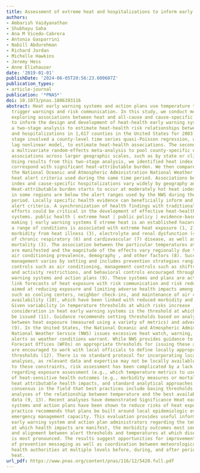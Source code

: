 ```yaml
---
title: Assessment of extreme heat and hospitalizations to inform early warning systems
authors:
- Ambarish Vaidyanathan
- Shubhayu Saha
- Ana M Vicedo-Cabrera
- Antonio Gasparrini
- Nabill Abdurehman
- Richard Jordan
- Michelle Hawkins
- Jeremy Hess
- Anne Elixhauser
date: '2019-01-01'
publishDate: '2024-06-05T20:56:23.600607Z'
publication_types:
- article-journal
publication: '*PNAS*'
doi: 10.1073/pnas.1806393116
abstract: Heat early warning systems and action plans use temperature thresholds to
  trigger warnings and risk communication. In this study, we conduct multistate analyses,
  exploring associations between heat and all-cause and cause-specific hospitalizations,
  to inform the design and development of heat-health early warning systems. We used
  a two-stage analysis to estimate heat-health risk relationships between heat index
  and hospitalizations in 1,617 counties in the United States for 2003-2012. The first
  stage involved a county-level time series quasi-Poisson regression, using a distributed
  lag nonlinear model, to estimate heat-health associations. The second stage involved
  a multivariate random-effects meta-analysis to pool county-specific exposure-response
  associations across larger geographic scales, such as by state or climate region.
  Using results from this two-stage analysis, we identified heat index ranges that
  correspond with significant heat-attributable burden. We then compared those with
  the National Oceanic and Atmospheric Administration National Weather Service (NWS)
  heat alert criteria used during the same time period. Associations between heat
  index and cause-specific hospitalizations vary widely by geography and health outcome.
  Heat-attributable burden starts to occur at moderately hot heat index values, which
  in some regions are below the alert ranges used by the NWS during the study time
  period. Locally specific health evidence can beneficially inform and calibrate heat
  alert criteria. A synchronization of health findings with traditional weather forecasting
  efforts could be critical in the development of effective heat-health early warning
  systems. public health | extreme heat | public policy | evidence-based decision
  making | early warning systems E xtreme heat is an established hazard. Risk for
  a range of conditions is associated with extreme heat exposure (1, 2), including
  morbidity from heat illness (3), electrolyte and renal dysfunction (4, 5), and exacerbations
  of chronic respiratory (6) and cardiovascular (7) disease, as well as all-cause
  mortality (3). The association between the particular temperatures at which risks
  are manifested and the magnitude of the effects vary regionally due to acclimatization,
  air conditioning prevalence, demography , and other factors (8). Successful risk
  management varies by setting and includes prevention strategies ranging from engineering
  controls such as air conditioning, management controls such as shifts in work schedules
  and activity restrictions, and behavioral controls encouraged through heat early
  warning systems and action plans (9). These systems and plans are activities that
  link forecasts of heat exposure with risk communication and risk reduction activities
  aimed at reducing exposure and limiting adverse health impacts among the exposed
  such as cooling centers, neighbor check-ins, and maintenance of air conditioning
  availability (10), which have been linked with reduced morbidity and mortality.
  Given variability in temperature thresholds at which risks increase , one central
  consideration in heat early warning systems is the threshold at which warnings should
  be issued (11). Guidance recommends setting thresholds based on analysis of associations
  between heat exposure (measured using a variety of metrics) and adverse health effects
  (9). In the United States, the National Oceanic and Atmospheric Administration's
  National Weather Service (NWS) issues excessive heat watch, warning, and heat advisory
  alerts as weather conditions warrant. While NWS provides guidance to its Weather
  Forecast Offices (WFOs) on appropriate thresholds for issuing these alerts, WFOs
  are encouraged to work with local officials to define locally appropriate alert
  thresholds (12). There is no standard protocol for incorporating local epidemiological
  analyses, as relevant data and expertise may not be locally available. In addition
  to these constraints, risk assessment has been complicated by a lack of consensus
  regarding exposure assessment (e.g., which temperature metrics to use), standardization
  of heat-sensitive health outcomes (e.g., morbidity measures or mortality) and resulting
  heat attributable health impacts, and standard analytical approaches , despite emerging
  consensus in the field that best practices include basing thresholds on recent time-series
  analyses of the relationship between temperature and the best available local health
  data (9, 13). Recent analyses have demonstrated Significance Heat early warning
  systems and action plans have been shown to reduce risks of heat exposure, and best
  practice recommends that plans be built around local epidemiologic evidence and
  emergency management capacity. This evaluation provides useful information for heat
  early warning system and action plan administrators regarding the temperature ranges
  at which health impacts are manifest, the morbidity outcomes most sensitive to heat,
  and alignment between alert thresholds and temperatures at which disease burden
  is most pronounced. The results suggest opportunities for improvement and for refinement
  of prevention messaging as well as coordination between meteorological and public
  health authorities at multiple levels before, during, and after periods of extreme
  heat.
url_pdf: https://www.pnas.org/content/pnas/116/12/5420.full.pdf
---
```

